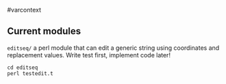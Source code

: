 #varcontext

## Current modules
`editseq/` a perl module that can edit a generic string using coordinates and replacement
values. Write test first, implement code later!

```
cd editseq
perl testedit.t
```
